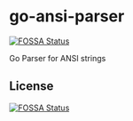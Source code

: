 # go-ansi-parser
[![FOSSA Status](https://app.fossa.com/api/projects/git%2Bgithub.com%2Fleaanthony%2Fgo-ansi-parser.svg?type=shield)](https://app.fossa.com/projects/git%2Bgithub.com%2Fleaanthony%2Fgo-ansi-parser?ref=badge_shield)

Go Parser for ANSI strings


## License
[![FOSSA Status](https://app.fossa.com/api/projects/git%2Bgithub.com%2Fleaanthony%2Fgo-ansi-parser.svg?type=large)](https://app.fossa.com/projects/git%2Bgithub.com%2Fleaanthony%2Fgo-ansi-parser?ref=badge_large)